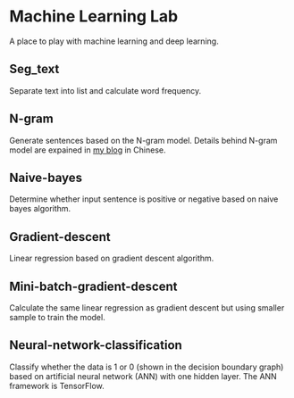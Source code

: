 # Machine Learning Lab
A place to play with machine learning and deep learning.

## Seg_text
Separate text into list and calculate word frequency.

## N-gram
Generate sentences based on the N-gram model. Details behind N-gram model are expained in [my blog](http://lijiawei.cc/2017/03/14/N-gram/) in Chinese.

## Naive-bayes
Determine whether input sentence is positive or negative based on naive bayes algorithm.

## Gradient-descent
Linear regression based on gradient descent algorithm.

## Mini-batch-gradient-descent
Calculate the same linear regression as gradient descent but using smaller sample to train the model.

## Neural-network-classification
Classify whether the data is 1 or 0 (shown in the decision boundary graph) based on artificial neural network (ANN) with one hidden layer. The ANN framework is TensorFlow.
